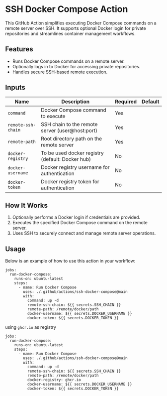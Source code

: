 # SSH Docker Compose Action

This GitHub Action simplifies executing Docker Compose commands on a remote server over SSH. It supports optional Docker login for private repositories and streamlines container management workflows.

## Features

- Runs Docker Compose commands on a remote server.
- Optionally logs in to Docker for accessing private repositories.
- Handles secure SSH-based remote execution.

## Inputs

| Name               | Description                                      | Required | Default |
|--------------------|--------------------------------------------------|----------|---------|
| `command`          | Docker Compose command to execute                | Yes      |         |
| `remote-ssh-chain` | SSH chain to the remote server (user@host:port)  | Yes      |         |
| `remote-path`      | Root directory path on the remote server         | Yes      |         |
| `docker-registry`  | To be used docker registry (default: Docker hub) | No       |         |
| `docker-username`  | Docker registry username for authentication      | No       |         |
| `docker-token`     | Docker registry token for authentication         | No       |         |

## How It Works

1. Optionally performs a Docker login if credentials are provided.
2. Executes the specified Docker Compose command on the remote server.
3. Uses SSH to securely connect and manage remote server operations.

## Usage

Below is an example of how to use this action in your workflow:

```
jobs:
  run-docker-compose:
    runs-on: ubuntu-latest
    steps:
      - name: Run Docker Compose
        uses: ./.github/actions/ssh-docker-compose@main
        with:
          command: up -d
          remote-ssh-chain: ${{ secrets.SSH_CHAIN }}
          remote-path: /remote/docker/path
          docker-username: ${{ secrets.DOCKER_USERNAME }}
          docker-token: ${{ secrets.DOCKER_TOKEN }}
```
using `ghcr.io` as registry
```
jobs:
  run-docker-compose:
    runs-on: ubuntu-latest
    steps:
      - name: Run Docker Compose
        uses: ./.github/actions/ssh-docker-compose@main
        with:
          command: up -d
          remote-ssh-chain: ${{ secrets.SSH_CHAIN }}
          remote-path: /remote/docker/path
          docker-registry: ghcr.io          
          docker-username: ${{ secrets.DOCKER_USERNAME }}
          docker-token: ${{ secrets.DOCKER_TOKEN }}
```
